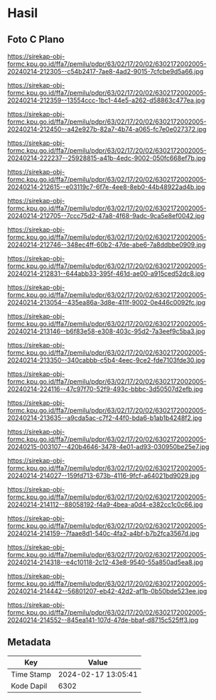 # Hasil

## Foto C Plano

https://sirekap-obj-formc.kpu.go.id/ffa7/pemilu/pdpr/63/02/17/20/02/6302172002005-20240214-212305--c54b2417-7ae8-4ad2-9015-7cfcbe9d5a66.jpg

https://sirekap-obj-formc.kpu.go.id/ffa7/pemilu/pdpr/63/02/17/20/02/6302172002005-20240214-212359--13554ccc-1bc1-44e5-a262-d58863c477ea.jpg

https://sirekap-obj-formc.kpu.go.id/ffa7/pemilu/pdpr/63/02/17/20/02/6302172002005-20240214-212450--a42e927b-82a7-4b74-a065-fc7e0e027372.jpg

https://sirekap-obj-formc.kpu.go.id/ffa7/pemilu/pdpr/63/02/17/20/02/6302172002005-20240214-222237--25928815-a41b-4edc-9002-050fc668ef7b.jpg

https://sirekap-obj-formc.kpu.go.id/ffa7/pemilu/pdpr/63/02/17/20/02/6302172002005-20240214-212615--e03119c7-6f7e-4ee8-8eb0-44b48922ad4b.jpg

https://sirekap-obj-formc.kpu.go.id/ffa7/pemilu/pdpr/63/02/17/20/02/6302172002005-20240214-212705--7ccc75d2-47a8-4f68-9adc-9ca5e8ef0042.jpg

https://sirekap-obj-formc.kpu.go.id/ffa7/pemilu/pdpr/63/02/17/20/02/6302172002005-20240214-212746--348ec4ff-60b2-47de-abe6-7a8ddbbe0909.jpg

https://sirekap-obj-formc.kpu.go.id/ffa7/pemilu/pdpr/63/02/17/20/02/6302172002005-20240214-212831--644abb33-395f-461d-ae00-a915ced52dc8.jpg

https://sirekap-obj-formc.kpu.go.id/ffa7/pemilu/pdpr/63/02/17/20/02/6302172002005-20240214-213054--435ea86a-3d8e-411f-9002-0e446c0092fc.jpg

https://sirekap-obj-formc.kpu.go.id/ffa7/pemilu/pdpr/63/02/17/20/02/6302172002005-20240214-213146--b6f83e58-e308-403c-95d2-7a3eef9c5ba3.jpg

https://sirekap-obj-formc.kpu.go.id/ffa7/pemilu/pdpr/63/02/17/20/02/6302172002005-20240214-213350--340cabbb-c5b4-4eec-9ce2-fde7103fde30.jpg

https://sirekap-obj-formc.kpu.go.id/ffa7/pemilu/pdpr/63/02/17/20/02/6302172002005-20240214-224116--47c97f70-52f9-493c-bbbc-3d50507d2efb.jpg

https://sirekap-obj-formc.kpu.go.id/ffa7/pemilu/pdpr/63/02/17/20/02/6302172002005-20240214-213635--a9cda5ac-c7f2-44f0-bda6-b1ab1b4248f2.jpg

https://sirekap-obj-formc.kpu.go.id/ffa7/pemilu/pdpr/63/02/17/20/02/6302172002005-20240215-003107--420b4646-3478-4e01-ad93-030950be25e7.jpg

https://sirekap-obj-formc.kpu.go.id/ffa7/pemilu/pdpr/63/02/17/20/02/6302172002005-20240214-214027--159fd713-673b-4116-9fcf-a64021bd9029.jpg

https://sirekap-obj-formc.kpu.go.id/ffa7/pemilu/pdpr/63/02/17/20/02/6302172002005-20240214-214112--88058192-f4a9-4bea-a0d4-e382cc1c0c66.jpg

https://sirekap-obj-formc.kpu.go.id/ffa7/pemilu/pdpr/63/02/17/20/02/6302172002005-20240214-214159--7faae8d1-540c-4fa2-a4bf-b7b2fca3567d.jpg

https://sirekap-obj-formc.kpu.go.id/ffa7/pemilu/pdpr/63/02/17/20/02/6302172002005-20240214-214318--e4c10118-2c12-43e8-9540-55a850ad5ea8.jpg

https://sirekap-obj-formc.kpu.go.id/ffa7/pemilu/pdpr/63/02/17/20/02/6302172002005-20240214-214442--56801207-eb42-42d2-af1b-0b50bde523ee.jpg

https://sirekap-obj-formc.kpu.go.id/ffa7/pemilu/pdpr/63/02/17/20/02/6302172002005-20240214-214552--845ea141-107d-47de-bbaf-d8715c525ff3.jpg


## Metadata

| Key        | Value               |
| ---------- | ------------------- |
| Time Stamp | 2024-02-17 13:05:41 |
| Kode Dapil | 6302                |



